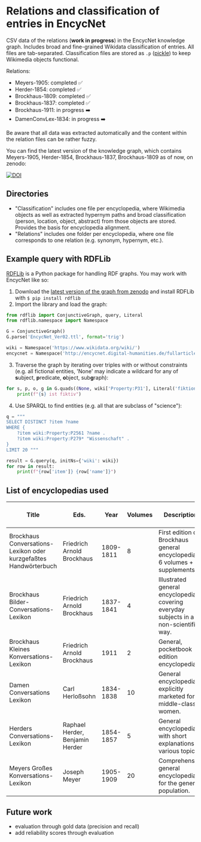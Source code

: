 # Relations and classification of entries in EncycNet
CSV data of the relations (**work in progress**) in the EncycNet knowledge graph. Includes broad and fine-grained Wikidata classification of entries. All files are tab-separated. Classification files are stored as `.p` ([pickle](https://wiki.python.org/moin/UsingPickle)) to keep Wikimedia objects functional.

Relations:

+ Meyers-1905: completed :white_check_mark:
+ Herder-1854: completed :white_check_mark:
+ Brockhaus-1809: completed :white_check_mark:
+ Brockhaus-1837: completed :white_check_mark:
+ Brockhaus-1911: in progress :arrow_right:
+ DamenConvLex-1834: in progress :arrow_right:

Be aware that all data was extracted automatically and the content within the relation files can be rather fuzzy.

You can find the latest version of the knowledge graph, which contains Meyers-1905, Herder-1854, Brockhaus-1837, Brockhaus-1809 as of now, on zenodo:

[![DOI](https://zenodo.org/badge/doi/10.5281/zenodo.10219192.svg)](http://dx.doi.org/10.5281/zenodo.10219192)

## Directories
* "Classification" includes one file per encyclopedia, where Wikimedia objects as well as extracted hypernym paths and broad classification (person, location, object, abstract) from those objects are stored. Provides the basis for encyclopedia alignment.
* "Relations" includes one folder per encyclopedia, where one file corresponds to one relation (e.g. synonym, hypernym, etc.).

## Example query with RDFLib
[RDFLib](https://rdflib.readthedocs.io/en/stable/) is a Python package for handling RDF graphs. You may work with EncycNet like so:
1. Download the [latest version of the graph from zenodo](http://dx.doi.org/10.5281/zenodo.10219192) and install RDFLib with
`$ pip install rdflib`
2. Import the library and load the graph:
```python 
from rdflib import ConjunctiveGraph, query, Literal
from rdflib.namespace import Namespace

G = ConjunctiveGraph()
G.parse('EncycNet_Ver02.ttl', format='trig')

wiki = Namespace('https://www.wikidata.org/wiki/')
encycnet = Namespace('http://encycnet.digital-humanities.de/fullarticle.html?articleID=')
```
3. Traverse the graph by iterating over triples with or without constraints (e.g. all fictional entities, 'None' may indicate a wildcard for any of **s**ubject, **p**redicate, **o**bject, sub**g**raph):
```python 
for s, p, o, g in G.quads((None, wiki['Property:P31'], Literal('fiktionale Entität'), None)):
    print(f"{s} ist fiktiv")
```
4. Use SPARQL to find entities (e.g. all that are subclass of "science"):
```python 
q = """
SELECT DISTINCT ?item ?name
WHERE {
    ?item wiki:Property:P2561 ?name .
    ?item wiki:Property:P279* "Wissenschaft" .
} 
LIMIT 20 """

result = G.query(q, initNs={'wiki': wiki})
for row in result:
    print(f"{row['item']} {row['name']}")
```

## List of encyclopedias used

| Title                                                                    | Eds.                                      | Year      | Volumes | Description                                                                                                       | Number of entries | Number of tokens |
|--------------------------------------------------------------------------|-------------------------------------------|-----------|---------|-------------------------------------------------------------------------------------------------------------------|-------------------|------------------|
| Brockhaus Conversations-Lexikon oder kurzgefaßtes Handwörterbuch         | Friedrich Arnold Brockhaus                | 1809-1811 | 8       | First edition of Brockhaus general encyclopedia: 6 volumes + 2 supplements.                                                | 6,960             | 1,186,000        |
| Brockhaus Bilder-Conversations-Lexikon                                   | Friedrich Arnold Brockhaus                | 1837-1841 | 4       | Illustrated general encyclopedia covering everyday subjects in a non-scientific way.                              | 7,049             | 2,604,000        |
| Brockhaus Kleines Konversations-Lexikon                                  | Friedrich Arnold Brockhaus                | 1911      | 2       | General, pocketbook edition encyclopedia.                                                                         | 82,780            | 2,434,000        |
| Damen Conversations Lexikon                                              | Carl Herloßsohn                           | 1834-1838 | 10      | General encyclopedia explicitly marketed for middle-class women.                                                  | 7,099             | 1,461,000        |
| Herders Conversations-Lexikon                                            | Raphael Herder, Benjamin Herder           | 1854-1857 | 5       | General encyclopedia with short explanations of various topics.                                                   | 39,755            | 2,256,000        |
| Meyers Großes Konversations-Lexikon                                      | Joseph Meyer                              | 1905-1909 | 20      | Comprehensive general encyclopedia  for the general population.                                                   | 156,264           | 17,437,000       |

## Future work
* evaluation through gold data (precision and recall)
* add reliability scores through evaluation
